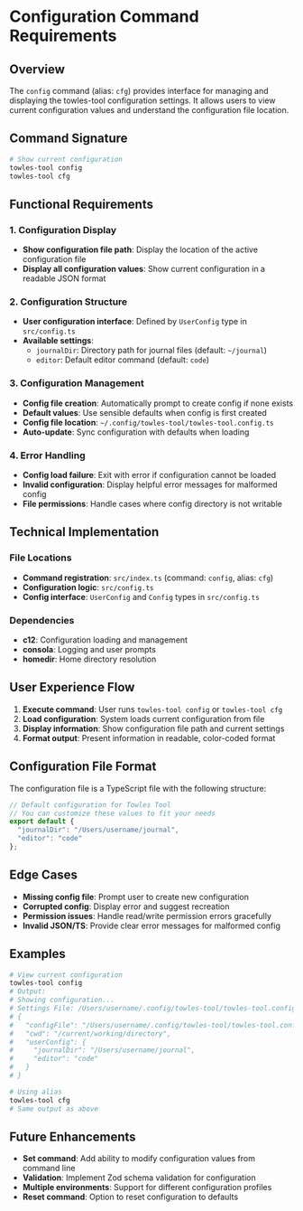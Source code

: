 # Configuration Command Requirements

## Overview

The `config` command (alias: `cfg`) provides interface for managing and displaying the towles-tool configuration settings. It allows users to view current configuration values and understand the configuration file location.

## Command Signature

```bash
# Show current configuration
towles-tool config
towles-tool cfg
```

## Functional Requirements

### 1. Configuration Display
- **Show configuration file path**: Display the location of the active configuration file
- **Display all configuration values**: Show current configuration in a readable JSON format

### 2. Configuration Structure
- **User configuration interface**: Defined by `UserConfig` type in `src/config.ts`
- **Available settings**:
  - `journalDir`: Directory path for journal files (default: `~/journal`)
  - `editor`: Default editor command (default: `code`)

### 3. Configuration Management
- **Config file creation**: Automatically prompt to create config if none exists
- **Default values**: Use sensible defaults when config is first created
- **Config file location**: `~/.config/towles-tool/towles-tool.config.ts`
- **Auto-update**: Sync configuration with defaults when loading

### 4. Error Handling
- **Config load failure**: Exit with error if configuration cannot be loaded
- **Invalid configuration**: Display helpful error messages for malformed config
- **File permissions**: Handle cases where config directory is not writable

## Technical Implementation

### File Locations
- **Command registration**: `src/index.ts` (command: `config`, alias: `cfg`)
- **Configuration logic**: `src/config.ts`
- **Config interface**: `UserConfig` and `Config` types in `src/config.ts`

### Dependencies
- **c12**: Configuration loading and management
- **consola**: Logging and user prompts
- **homedir**: Home directory resolution

## User Experience Flow

1. **Execute command**: User runs `towles-tool config` or `towles-tool cfg`
2. **Load configuration**: System loads current configuration from file
3. **Display information**: Show configuration file path and current settings
4. **Format output**: Present information in readable, color-coded format

## Configuration File Format

The configuration file is a TypeScript file with the following structure:

```typescript
// Default configuration for Towles Tool
// You can customize these values to fit your needs
export default {
  "journalDir": "/Users/username/journal",
  "editor": "code"
};
```

## Edge Cases

- **Missing config file**: Prompt user to create new configuration
- **Corrupted config**: Display error and suggest recreation
- **Permission issues**: Handle read/write permission errors gracefully
- **Invalid JSON/TS**: Provide clear error messages for malformed config

## Examples

```bash
# View current configuration
towles-tool config
# Output:
# Showing configuration...
# Settings File: /Users/username/.config/towles-tool/towles-tool.config.ts
# {
#   "configFile": "/Users/username/.config/towles-tool/towles-tool.config.ts",
#   "cwd": "/current/working/directory",
#   "userConfig": {
#     "journalDir": "/Users/username/journal",
#     "editor": "code"
#   }
# }

# Using alias
towles-tool cfg
# Same output as above
```

## Future Enhancements

- **Set command**: Add ability to modify configuration values from command line
- **Validation**: Implement Zod schema validation for configuration
- **Multiple environments**: Support for different configuration profiles
- **Reset command**: Option to reset configuration to defaults